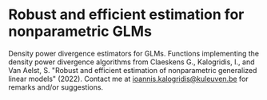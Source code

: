 # Robust and efficient estimation for nonparametric GLMs
Density power divergence estimators for GLMs.
Functions implementing the density power divergence algorithms from Claeskens G., Kalogridis, I., and Van Aelst, S. "Robust and efficient estimation of nonparametric generalized linear models" (2022).
Contact me at ioannis.kalogridis@kuleuven.be for remarks and/or suggestions.
